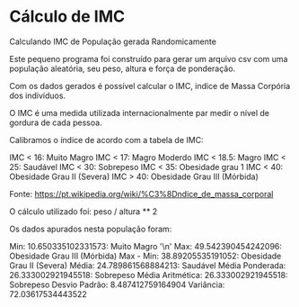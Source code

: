 # Cálculo de IMC

Calculando IMC de População gerada Randomicamente

Este pequeno programa foi construído para gerar um arquivo csv com uma população aleatória, seu peso, altura e força de ponderação.

Com os dados gerados é possível calcular o IMC, indice de Massa Corpória dos indivíduos.

O IMC é uma medida utilizada internacionalmente par medir o nível de gordura de cada pessoa.  

Calibramos o índice de acordo com a tabela de IMC:  

  IMC < 16: Muito Magro
  IMC < 17: Magro Moderdo
  IMC < 18.5: Magro
  IMC < 25: Saudável
  IMC < 30: Sobrepeso
  IMC < 35: Obesidade grau 1
  IMC < 40: Obesidade Grau II (Severa)
  IMC > 40: Obesidade Grau III (Mórbida)
  
Fonte: https://pt.wikipedia.org/wiki/%C3%8Dndice_de_massa_corporal

O cálculo utilizado foi: peso / altura ** 2

Os dados apurados nesta população foram:

Min:  10.650335102331573: Muito Magro '\n'
Max:  49.542390454242096: Obesidade Grau III (Mórbida)
Max - Min:  38.89205535191052: Obesidade Grau II (Severa)
Média:  24.789861568884213: Saudável
Média Ponderada:  26.333002921945518: Sobrepeso
Média Aritmética:  26.333002921945518: Sobrepeso
Desvio Padrão:  8.487412759164904
Variância:  72.03617534443522


